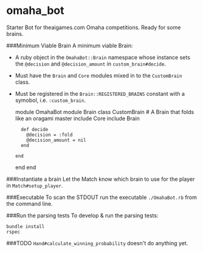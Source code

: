 omaha_bot
=========
Starter Bot for theaigames.com Omaha competitions. Ready for some brains.

###Minimum Viable Brain
A minimum viable Brain:
  - A ruby object in the ```OmahaBot::Brain``` namespace whose instance sets the ```@decision``` and ```@decision_amount``` in ```custom_brain#decide```.
  - Must have the ```Brain``` and ```Core``` modules mixed in to the ```CustomBrain``` class.
  - Must be registered in the ```Brain::REGISTERED_BRAINS``` constant with a symobol, i.e. ```:custom_brain```.

    module OmahaBot
      module Brain
        class CustomBrain
          # A Brain that folds like an oragami master
          include Core
          include Brain

          def decide
            @decision = :fold
            @decision_amount = nil
          end
          
        end
      end
    end 

###Instantiate a brain
Let the Match know which brain to use for the player in ```Match#setup_player```.


###Executable
To scan the STDOUT run the executable ```./OmahaBot.rb``` from the command line.

###Run the parsing tests
To develop & run the parsing tests:

    bundle install
    rspec

###TODO
```Hand#calculate_winning_probability``` doesn't do anything yet.




